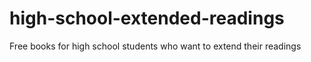 # high-school-extended-readings
Free books for high school students who want to extend their readings
